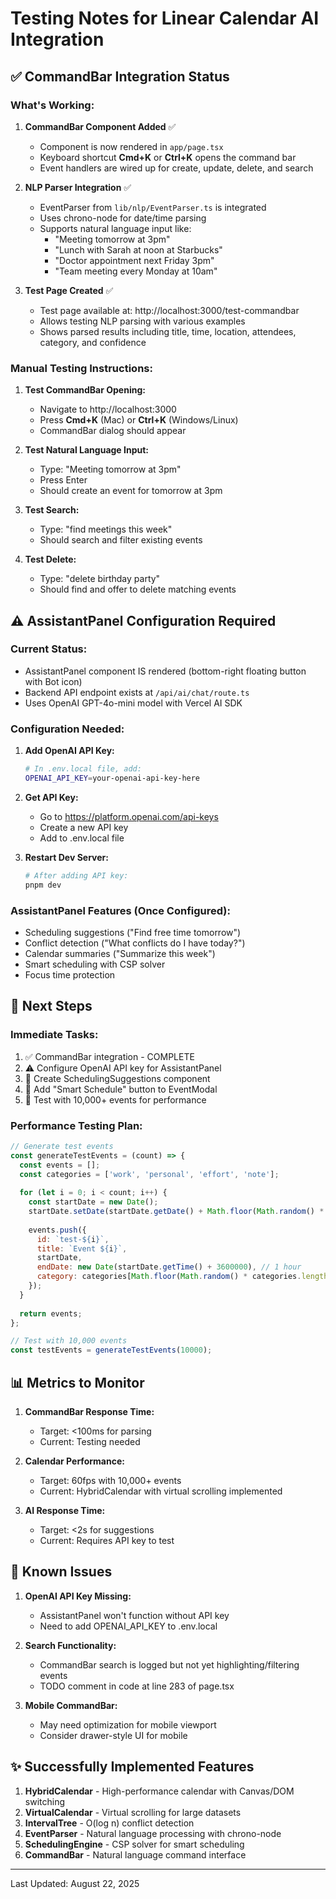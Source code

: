 # Testing Notes for Linear Calendar AI Integration

## ✅ CommandBar Integration Status

### What's Working:
1. **CommandBar Component Added** ✅
   - Component is now rendered in `app/page.tsx`
   - Keyboard shortcut **Cmd+K** or **Ctrl+K** opens the command bar
   - Event handlers are wired up for create, update, delete, and search

2. **NLP Parser Integration** ✅  
   - EventParser from `lib/nlp/EventParser.ts` is integrated
   - Uses chrono-node for date/time parsing
   - Supports natural language input like:
     - "Meeting tomorrow at 3pm"
     - "Lunch with Sarah at noon at Starbucks"
     - "Doctor appointment next Friday 3pm"
     - "Team meeting every Monday at 10am"

3. **Test Page Created** ✅
   - Test page available at: http://localhost:3000/test-commandbar
   - Allows testing NLP parsing with various examples
   - Shows parsed results including title, time, location, attendees, category, and confidence

### Manual Testing Instructions:

1. **Test CommandBar Opening:**
   - Navigate to http://localhost:3000
   - Press **Cmd+K** (Mac) or **Ctrl+K** (Windows/Linux)
   - CommandBar dialog should appear

2. **Test Natural Language Input:**
   - Type: "Meeting tomorrow at 3pm"
   - Press Enter
   - Should create an event for tomorrow at 3pm

3. **Test Search:**
   - Type: "find meetings this week"
   - Should search and filter existing events

4. **Test Delete:**
   - Type: "delete birthday party"
   - Should find and offer to delete matching events

## ⚠️ AssistantPanel Configuration Required

### Current Status:
- AssistantPanel component IS rendered (bottom-right floating button with Bot icon)
- Backend API endpoint exists at `/api/ai/chat/route.ts`
- Uses OpenAI GPT-4o-mini model with Vercel AI SDK

### Configuration Needed:
1. **Add OpenAI API Key:**
   ```bash
   # In .env.local file, add:
   OPENAI_API_KEY=your-openai-api-key-here
   ```

2. **Get API Key:**
   - Go to https://platform.openai.com/api-keys
   - Create a new API key
   - Add to .env.local file

3. **Restart Dev Server:**
   ```bash
   # After adding API key:
   pnpm dev
   ```

### AssistantPanel Features (Once Configured):
- Scheduling suggestions ("Find free time tomorrow")
- Conflict detection ("What conflicts do I have today?")
- Calendar summaries ("Summarize this week")
- Smart scheduling with CSP solver
- Focus time protection

## 🚀 Next Steps

### Immediate Tasks:
1. ✅ CommandBar integration - COMPLETE
2. ⚠️ Configure OpenAI API key for AssistantPanel
3. 📝 Create SchedulingSuggestions component
4. 🔧 Add "Smart Schedule" button to EventModal
5. 🎯 Test with 10,000+ events for performance

### Performance Testing Plan:
```javascript
// Generate test events
const generateTestEvents = (count) => {
  const events = [];
  const categories = ['work', 'personal', 'effort', 'note'];
  
  for (let i = 0; i < count; i++) {
    const startDate = new Date();
    startDate.setDate(startDate.getDate() + Math.floor(Math.random() * 365));
    
    events.push({
      id: `test-${i}`,
      title: `Event ${i}`,
      startDate,
      endDate: new Date(startDate.getTime() + 3600000), // 1 hour
      category: categories[Math.floor(Math.random() * categories.length)]
    });
  }
  
  return events;
};

// Test with 10,000 events
const testEvents = generateTestEvents(10000);
```

## 📊 Metrics to Monitor

1. **CommandBar Response Time:**
   - Target: <100ms for parsing
   - Current: Testing needed

2. **Calendar Performance:**
   - Target: 60fps with 10,000+ events
   - Current: HybridCalendar with virtual scrolling implemented

3. **AI Response Time:**
   - Target: <2s for suggestions
   - Current: Requires API key to test

## 🐛 Known Issues

1. **OpenAI API Key Missing:**
   - AssistantPanel won't function without API key
   - Need to add OPENAI_API_KEY to .env.local

2. **Search Functionality:**
   - CommandBar search is logged but not yet highlighting/filtering events
   - TODO comment in code at line 283 of page.tsx

3. **Mobile CommandBar:**
   - May need optimization for mobile viewport
   - Consider drawer-style UI for mobile

## ✨ Successfully Implemented Features

1. **HybridCalendar** - High-performance calendar with Canvas/DOM switching
2. **VirtualCalendar** - Virtual scrolling for large datasets
3. **IntervalTree** - O(log n) conflict detection
4. **EventParser** - Natural language processing with chrono-node
5. **SchedulingEngine** - CSP solver for smart scheduling
6. **CommandBar** - Natural language command interface

---

Last Updated: August 22, 2025